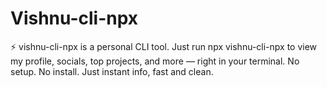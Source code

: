 # Vishnu-cli-npx
⚡ vishnu-cli-npx is a personal CLI tool. Just run npx vishnu-cli-npx to view my profile, socials, top projects, and more — right in your terminal. No setup. No install. Just instant info, fast and clean.
